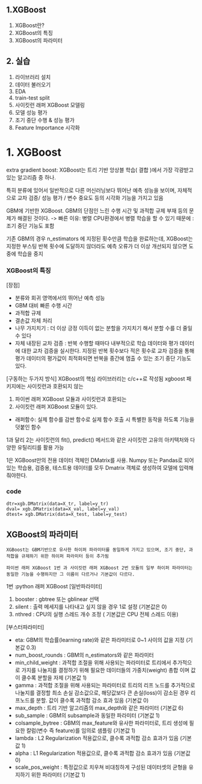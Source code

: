 ## 1.XGBoost

1. XGBoost란?
2. XGBoost의 특징
3. XGBoost의 파라미터

## 2. 실습
1. 라이브러리 설치
2. 데이터 불러오기
3. EDA
4. train-test split
5. 사이킷런 래퍼 XGBoost 모델링
6. 모델 성능 평가
7. 조기 중단 수행 & 성능 평가
8. Feature Importance 시각화

# 1. XGBoost 
  extra gradient boost: 
  XGBoost는 트리 기반 앙상블 학습( 결합 )에서 가장 각광받고 있는 알고리즘 중 하나. 

  특히 분류에 있어서 일반적으로 다른 머신러닝보다 뛰어난 예측 성능을 보이며, 자체적으로 교차 검증/ 성능 평가 / 변수 중요도 등의 시각화 기능을 가지고 있음

  GBM에 기반한 XGBoost. GBM의 단점인 느린 수행 시간 및 과적합 규제 부재 등의 문제가 해결된 것이다.
  -> 빠른 이유: 병렬 CPU환경에서 병렬 학습을 할 수 있기 때문에
  : 조기 중단 기능도 포함

  기존 GBM의 경우 n_estimators 에 지정된 횟수만큼 학습을 완료하는데, XGBoost는 지정한 부스팅 반복 횟수에 도달하지 않더라도 예측 오류가 더 이상 개선되지 않으면 도중에 학습을 중지

  ### XGBoost의 특징
  [장점]
  * 분류와 회귀 영역에서의 뛰어난 예측 성능
  * GBM 대비 빠른 수행 시간
  * 과적합 규제
  * 결손값 자체 처리
  * 나무 가지치기 : 더 이상 긍정 이득이 없는 분할을 가지치기 해서 분할 수를 더 줄일 수 있다
  * 자체 내장된 교차 검증 : 반복 수행할 때마다 내부적으로 학습 데이터와 평가 데이터에 대한 교차 검증을 실시한다. 지정된 반복 횟수보다 적은 횟수로 교차 검증을 통해 평가 데이터의 평가값이 최적화되면 반복을 중간에 멈출 수 있는 조기 중단 기능도 있다. 


  [구동하는 두가지 방식]
  XGBoost의 핵심 라이브러리는 c/c++로 작성됨
  xgboost 패키지에는 사이킷런과 호환되지 않는
  1. 파이썬 래퍼 XGBoost 모듈과
  사이킷런과 호환되는 
  2. 사이킷런 래퍼 XGBoost 모듈이 있다.

  * 래퍼함수: 실제 함수를 감싼 함수로 실제 함수 호출 시 특별한 동작을 하도록 기능을 덧붙인 함수

  1과 달리 2는 사이킷런의 fit(), predict() 메서드와 같은 사이킷런 고유의 아키텍처와 다양한 유틸리티를 활용 가능

  1은 XGBoost만의 전용 데이터 객체인 DMatrix를 사용. Numpy 또는 Pandas로 되어 있는 학습용, 검증용, 테스트용 데이터를 모두 Dmatrix 객체로 생성하여 모델에 입력해줘야한다. 

  ### code
    dtr=xgb.DMatrix(data=X_tr, label=y_tr)
    dval= xgb.DMatrix(data=X_val, label=y_val)
    dtest= xgb.DMatrix(data=X_test, label=y_test)

  ## XGBoost의 파라미터
    XGBoost는 GBM기반으로 유사한 하이퍼 파라미터를 동일하게 가지고 있으며, 조기 중단, 과적합을 규제하기 위한 하이퍼 파라미터 등이 추가됨

    파이썬 래퍼 XGBoost 1번 과 사이킷런 래퍼 XGBoost 2번 모듈의 일부 하이퍼 파라미터는 동일한 기능을 수행하지만 그 이름이 다르거나 기본값이 다르다. 

  1번 :python 래퍼 XGBoost
  [일반파라미터]
  1. booster : gbtree 또는 gblinear 선택
  2. silent : 출력 메세지를 나타내고 싶지 않을 경우 1로 설정 (기본값은 0)
  3. nthred : CPU의 실행 스레드 개수 조정 ( 기본값은 CPU 전체 스레드 이용)

  [부스터파라미터]
  * eta: GBM의 학습률(learning rate)와 같은 파라미터로 0~1 사이의 값을 지정 (기본값 0.3)<br>
  * num_boost_rounds : GBM의 n_estimators와 같은 파라미터<br>
  * min_child_weight : 과적합 조절을 위해 사용되는 파라미터로 트리에서 추가적으로 가지를 나눌지를 결정하기 위해 필요한 데이터들의 가중치(weight) 총합 이며 값이 클수록 분할을 자제 (기본값 1)
  * gamma : 과적합 조절을 위해 사용되는 파라미터로 트리의 리프 노드를 추가적으로 나눌지를 결정할 최소 손실 감소값으로, 해당값보다 큰 손실(loss)이 감소된 경우 리프노드를 분할. 값이 클수록 과적합 감소 효과 있음 (기본값 0)
  * max_depth : 트리 기반 알고리즘의 max_depth와 같은 파라미터 (기본값 6)
  * sub_sample : GBM의 subsample과 동일한 파라미터 (기본값 1)
  * colsample_bytree : GBM의 max_feature와 유사한 파라미터로, 트리 생성에 필요한 칼럼(변수 즉 feature)를 임의로 샘플링 (기본값 1)
  * lambda : L2 Regularization 적용값으로, 클수록 과적합 감소 효과가 있음 (기본값 1)
  * alpha : L1 Regularization 적용값으로, 클수록 과적합 감소 효과가 있음 (기본값 0)
  * scale_pos_weight : 특정값으로 치우쳐 비대칭하게 구성된 데이터셋의 균형을 유지하기 위한 파라미터 (기본값 1)